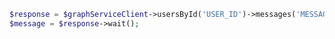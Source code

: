 <!-- markdownlint-disable MD041 -->

```php
$response = $graphServiceClient->usersById('USER_ID')->messages('MESSAGE_ID')->get();
$message = $response->wait();
```